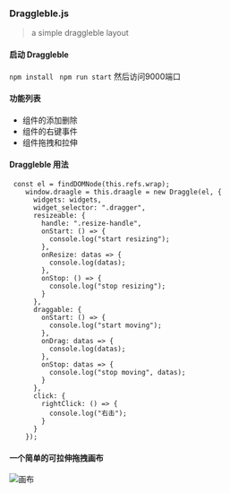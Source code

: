 ### Draggleble.js

> a simple draggleble layout
#### 启动 Draggleble
``` npm install  ```
``` npm run start ```
然后访问9000端口

#### 功能列表

- 组件的添加删除
- 组件的右键事件
- 组件拖拽和拉伸

#### Draggleble 用法
```
 const el = findDOMNode(this.refs.wrap);
    window.draagle = this.draagle = new Draggle(el, {
      widgets: widgets,
      widget_selector: ".dragger",
      resizeable: {
        handle: ".resize-handle",
        onStart: () => {
          console.log("start resizing");
        },
        onResize: datas => {
          console.log(datas);
        },
        onStop: () => {
          console.log("stop resizing");
        }
      },
      draggable: {
        onStart: () => {
          console.log("start moving");
        },
        onDrag: datas => {
          console.log(datas);
        },
        onStop: datas => {
          console.log("stop moving", datas);
        }
      },
      click: {
        rightClick: () => {
          console.log("右击");
        }
      }
    });
```
#### 一个简单的可拉伸拖拽画布
![画布](https://github.com/song111/Draggleble.js/blob/master/public/image/%E7%94%BB%E5%B8%83.gif)
